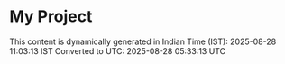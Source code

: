 # My Project

This content is dynamically generated in Indian Time (IST): 2025-08-28 11:03:13 IST
Converted to UTC: 2025-08-28 05:33:13 UTC
